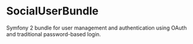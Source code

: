 SocialUserBundle
================

Symfony 2 bundle for user management and authentication using OAuth and traditional password-based login.